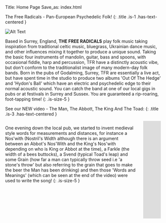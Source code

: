 Title: Home Page
Save_as: index.html

<section markdown="1" class="section">
  <div class="container">

The Free Radicals - Pan-European Psychedelic Folk! 
{: .title .is-1 .has-text-centered }

![Alt Text]({filename}/images/bkpam2314560_freerads7_website2_lowres.jpg)

  </div>
</section>

<section markdown="1" class="section">
  <div class="container">

  <i class="fa fa-quote-left fa-2x fa-pull-left fa-border"></i>

Based in Surrey, England, **THE FREE RADICALS** play folk music taking inspiration from traditional celtic music, bluegrass, Ukrainian dance music, and other influences mixing it together to produce a unique sound. Taking the basic four instruments of mandolin, guitar, bass and spoons, with occasional fiddle, harp and percussion, TFR have a distinctly acoustic vibe, but don't conform to the traditionalist image of many modern-day folk bands. Born in the pubs of Godalming, Surrey, TFR are essentially a live act, but have spent time in the studio to produce two albums 'Out Of The Hedge' and 'Hydon's Ball' which have an electric and psychedelic edge to their normal acoustic sound. You can catch the band at one of our local gigs in pubs or at festivals in Surrey and Sussex.  You are guaranteed a rip-roaring, foot-tapping time!
{: .is-size-5 }

  </div>
</section>

See our NEW video - The Man, The Abbott, The King And The Toad:
{: .title .is-3 .has-text-centered }

<section markdown="1" class="section">
<div class="container">

  <div class="columns">
  <div class="column">

  <i class="fa fa-quote-left fa-2x fa-pull-left fa-border"></i>

One evening down the local pub, we started to invent medieval style words for measurements and distances, for instance a Nos'with (Nostril's Width although there is an argument between an Abbot's Nos'With and the King's Nos'with depending on who is King or Abbot at the time), a Farkle (the width of a bees buttocks), a Svend (typical Toad's leap) and some Grain (how far a man can typically throw seed i.e 'a stone's throw' but also referring to the grain that goes to make the beer the Man has been drinking) and then those 'Words and Meanings' (which can be seen at the end of the video) were used to write the song!
{: .is-size-5 }

  </div>
  <div class="column">
    <iframe width="560" height="315" src="https://www.youtube.com/embed/fmjxMpbuQ4I" frameborder="0" allow="autoplay; encrypted-media" allowfullscreen></iframe>
  </div>
  </div> <!-- columns -->
</div>
</section>
